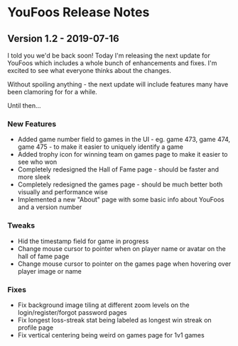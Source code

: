 # YouFoos Release Notes

## Version 1.2 - 2019-07-16

I told you we'd be back soon! Today I'm releasing the next update for YouFoos which includes 
a whole bunch of enhancements and fixes. I'm excited to see what everyone thinks about the changes.

Without spoiling anything - the next update will include features many have been clamoring for for a while.

Until then...

### New Features
- Added game number field to games in the UI - eg. game 473, game 474, game 475 - to make it easier to uniquely identify a game
- Added trophy icon for winning team on games page to make it easier to see who won
- Completely redesigned the Hall of Fame page - should be faster and more sleek
- Completely redesigned the games page - should be much better both visually and performance wise
- Implemented a new "About" page with some basic info about YouFoos and a version number

### Tweaks
- Hid the timestamp field for game in progress
- Change mouse cursor to pointer when on player name or avatar on the hall of fame page
- Change mouse cursor to pointer on the games page when hovering over player image or name

### Fixes
- Fix background image tiling at different zoom levels on the login/register/forgot password pages
- Fix longest loss-streak stat being labeled as longest win streak on profile page
- Fix vertical centering being weird on games page for 1v1 games
